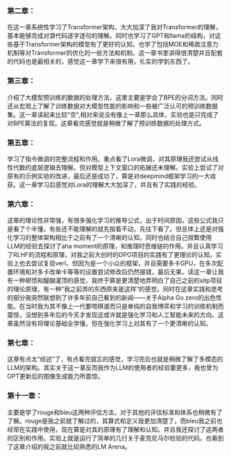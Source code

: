 ### 第二章：

在这一章系统性学习了Transformer架构，大大加深了我对Transformer的理解，基本能够完成对源代码逐字逐句的理解。同时也学习了GPT和llama的结构，对这些基于Transformer架构的模型有了更好的认知。也学了包括MOE和稀疏注意力机制等对Transformer的优化的一些方法和机制。这一章书里讲得很清楚并且配套的代码也是最相关的，感觉这一章学下来很有用，扎实的学到东西了。

### 第三章：

介绍了大模型预训练的数据的处理方法，这里主要是学会了BPE的分词方法。同时还从宏观上了解了训练数据对大模型性能的影响和一些被广泛认可的预训练数据集。这一章读起来比较"空",相对来说没有像上一章那么具体，实验也是只完成了对BPE算法的复现。这章看完感觉就是稍微了解了预训练数据的处理方式。

### 第五章：

学习了指令微调的完整流程和作用。重点看了Lora微调，对其原理我还尝试从线性代数的底层逻辑去理解。但对模型上下文窗口的拓展还未理解。实验上尝试了对原有的示例实验的改进，最后还是成功了，算是对deepmind框架学习的一大收获。这一章学习后感觉对Lora的理解大大加深了，并且有了实践的经验。

### 第六章：

这章的理论性非常强，有很多强化学习的推导公式，出于时间原因，这些公式我只是看了个半懂，有些还不能理解的就先按着不动，先往下看了。但总体上还是对强化学习的整体架构相比于之前有了一个清晰的认知。同时也结合自己频繁使用LLM的经验去探讨了aha moment的原理，和推理时思维链的作用。并且认真学习了RLHF的流程和原理，对我之前大创时的DPO项目的实践有了更理论的认知，实验上也去尝试复现verl，但因为是一个小众的框架，并且需要多卡GPU，在多次配置环境和对多卡改单卡等等的设置尝试修改后仍然报错，最后无果。读这一章让我有一种顿悟和醍醐灌顶的感觉，我终于算是更清楚地弄明白了自己之前的sitp项目的理论原理，有一种”我之前弄的东西原来是这样“的感觉。同时在这章实践和思考的部分我突然联想到了许多年前自己看到的新闻——关于Alpha Go zero的出色性能。在当时我为其不像上一代要喂棋谱而只是单纯的自我博弈和学习的训练机制而震惊，没想到多年后的今天才发现这或许就是强化学习和人工智能未来的方向。这章虽然没有将理论基础全学懂，但在强化学习上对其有了一个更清晰的认知。

### 第七章：

这章有点太”综述“了，有点看完就忘的感觉，学习完后也就是稍微了解了多模态的LLM的架构。其实关于这一章反而我作为LLM的使用者的经验要更多，我也曾为GPT更新后的图像生成能力所震惊。

### 第十一章：

主要是学了rouge和bleu这两种评估方法，对于其他的评估标准和体系也稍微有了了解。rouge是我之前就了解过的，其算式和定义我更加清楚了，而bleu我之前也经常在实践中使用，现在算是对其的原理有了理解和认知。并且我还探讨了这两者的区别和作用。实验上就是运行了简单的几行关于麦克尼马尔检验的代码。也看到了这章介绍的我之前就比较熟悉的LM Arena。



